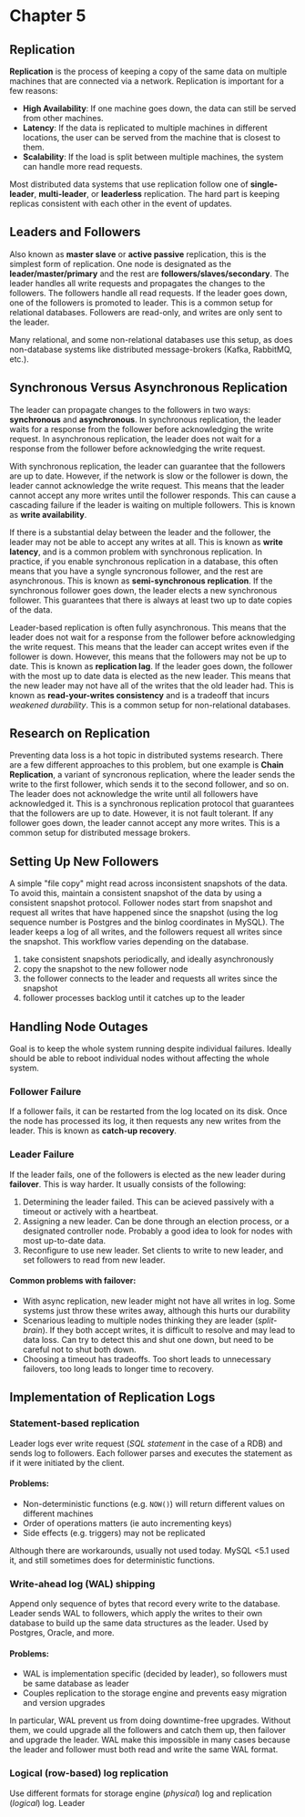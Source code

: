 # Chapter 5
## Replication

**Replication** is the process of keeping a copy of the same data on multiple machines that are connected via a network. Replication is important for a few reasons:

- **High Availability**: If one machine goes down, the data can still be served from other machines.
- **Latency**: If the data is replicated to multiple machines in different locations, the user can be served from the machine that is closest to them.
- **Scalability**: If the load is split between multiple machines, the system can handle more read requests.


Most distributed data systems that use replication follow one of **single-leader**, **multi-leader**, or **leaderless** replication. The hard part is keeping replicas consistent with each other in the event of updates.


## Leaders and Followers

Also known as **master slave** or **active passive** replication, this is the simplest form of replication. One node is designated as the **leader/master/primary** and the rest are **followers/slaves/secondary**. The leader handles all write requests and propagates the changes to the followers. The followers handle all read requests. If the leader goes down, one of the followers is promoted to leader. This is a common setup for relational databases. Followers are read-only, and writes are only sent to the leader.

Many relational, and some non-relational databases use this setup, as does non-database systems like distributed message-brokers (Kafka, RabbitMQ, etc.).


## Synchronous Versus Asynchronous Replication

The leader can propagate changes to the followers in two ways: **synchronous** and **asynchronous**. In synchronous replication, the leader waits for a response from the follower before acknowledging the write request. In asynchronous replication, the leader does not wait for a response from the follower before acknowledging the write request.

With synchronous replication, the leader can guarantee that the followers are up to date. However, if the network is slow or the follower is down, the leader cannot acknowledge the write request. This means that the leader cannot accept any more writes until the follower responds. This can cause a cascading failure if the leader is waiting on multiple followers. This is known as **write availability**.

If there is a substantial delay between the leader and the follower, the leader may not be able to accept any writes at all. This is known as **write latency**, and is a common problem with synchronous replication. In practice, if you enable synchronous replication in a database, this often means that you have a syngle syncronous follower, and the rest are asynchronous. This is known as **semi-synchronous replication**. If the synchronous follower goes down, the leader elects a new synchronous follower. This guarantees that there is always at least two up to date copies of the data.

Leader-based replication is often fully asynchronous. This means that the leader does not wait for a response from the follower before acknowledging the write request. This means that the leader can accept writes even if the follower is down. However, this means that the followers may not be up to date. This is known as **replication lag**. If the leader goes down, the follower with the most up to date data is elected as the new leader. This means that the new leader may not have all of the writes that the old leader had. This is known as **read-your-writes consistency** and is a tradeoff that incurs *weakened durability*. This is a common setup for non-relational databases.


## Research on Replication

Preventing data loss is a hot topic in distributed systems research. There are a few different approaches to this problem, but one example is **Chain Replication**, a variant of syncronous replication, where the leader sends the write to the first follower, which sends it to the second follower, and so on. The leader does not acknowledge the write until all followers have acknowledged it. This is a synchronous replication protocol that guarantees that the followers are up to date. However, it is not fault tolerant. If any follower goes down, the leader cannot accept any more writes. This is a common setup for distributed message brokers.


## Setting Up New Followers

A simple "file copy" might read across inconsistent snapshots of the data. To avoid this, maintain a consistent snapshot of the data by using a consistent snapshot protocol. Follower nodes start from snapshot and request all writes that have happened since the snapshot (using the log sequence number is Postgres and the binlog coordinates in MySQL). The leader keeps a log of all writes, and the followers request all writes since the snapshot. This workflow varies depending on the database.

1. take consistent snapshots periodically, and ideally asynchronously
2. copy the snapshot to the new follower node
3. the follower connects to the leader and requests all writes since the snapshot
4. follower processes backlog until it catches up to the leader

## Handling Node Outages

Goal is to keep the whole system running despite individual failures. Ideally should be able to reboot individual nodes without affecting the whole system.

### Follower Failure

If a follower fails, it can be restarted from the log located on its disk. Once the node has processed its log, it then requests any new writes from the leader. This is known as **catch-up recovery**.

### Leader Failure

If the leader fails, one of the followers is elected as the new leader during **failover**. This is way harder. It usually consists of the following:

1. Determining the leader failed. This can be acieved passively with a timeout or actively with a heartbeat.
2. Assigning a new leader. Can be done through an election process, or a designated controller node. Probably a good idea to look for nodes with most up-to-date data.
3. Reconfigure to use new leader. Set clients to write to new leader, and set followers to read from new leader.

#### Common problems with failover:

- With async replication, new leader might not have all writes in log. Some systems just throw these writes away, although this hurts our durability
- Scenarious leading to multiple nodes thinking they are leader (*split-brain*). If they both accept writes, it is difficult to resolve and may lead to data loss. Can try to detect this and shut one down, but need to be careful not to shut both down.
- Choosing a timeout has tradeoffs. Too short leads to unnecessary failovers, too long leads to longer time to recovery.


## Implementation of Replication Logs

### Statement-based replication

Leader logs ever write request (*SQL statement* in the case of a RDB) and sends log to followers. Each follower parses and executes the statement as if it were initiated by the client.

#### Problems:

- Non-deterministic functions (e.g. `NOW()`) will return different values on different machines
- Order of operations matters (ie auto incrementing keys)
- Side effects (e.g. triggers) may not be replicated

Although there are workarounds, usually not used today. MySQL <5.1 used it, and still sometimes does for deterministic functions.

### Write-ahead log (WAL) shipping

Append only sequence of bytes that record every write to the database. Leader sends WAL to followers, which apply the writes to their own database to build up the same data structures as the leader. Used by Postgres, Oracle, and more.

#### Problems:
- WAL is implementation specific (decided by leader), so followers must be same database as leader
- Couples replication to the storage engine and prevents easy migration and version upgrades

In particular, WAL prevent us from doing downtime-free upgrades. Without them, we could upgrade all the followers and catch them up, then failover and upgrade the leader. WAL make this impossible in many cases because the leader and follower must both read and write the same WAL format.

### Logical (row-based) log replication

Use different formats for storage engine (*physical*) log and replication (*logical*) log. Leader